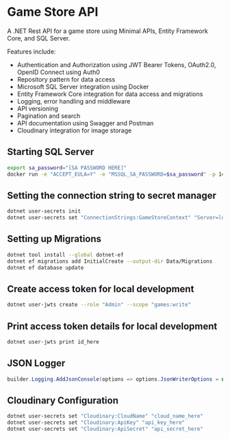# Game Store API
A .NET Rest API for a game store using Minimal APIs, Entity Framework Core, and SQL Server.

Features include:
- Authentication and Authorization using JWT Bearer Tokens, OAuth2.0, OpenID Connect using Auth0
- Repository pattern for data access
- Microsoft SQL Server integration using Docker
- Entity Framework Core integration for data access and migrations
- Logging, error handling and middleware
- API versioning
- Pagination and search
- API documentation using Swagger and Postman
- Cloudinary integration for image storage

## Starting SQL Server

```bash
export sa_password="[SA PASSWORD HERE]"
docker run -e "ACCEPT_EULA=Y" -e "MSSQL_SA_PASSWORD=$sa_password" -p 1433:1433 -v gamestoredb:/var/opt/mssql -d --rm --name mssql mcr.microsoft.com/mssql/server:2022-latest
```

## Setting the connection string to secret manager

```bash
dotnet user-secrets init
dotnet user-secrets set "ConnectionStrings:GameStoreContext" "Server=localhost; Database=GameStore; User Id=sa; Password=$sa_password; TrustServerCertificate=True"
```

## Setting up Migrations

```bash
dotnet tool install --global dotnet-ef
dotnet ef migrations add InitialCreate --output-dir Data/Migrations
dotnet ef database update
```

## Create access token for local development
  
```bash
dotnet user-jwts create --role "Admin" --scope "games:write"
```

## Print access token details for local development

```bash
dotnet user-jwts print id_here
```

## JSON Logger
```csharp
builder.Logging.AddJsonConsole(options => options.JsonWriterOptions = new() { Indented = true });
```

## Cloudinary Configuration
```bash
dotnet user-secrets set "Cloudinary:CloudName" "cloud_name_here"
dotnet user-secrets set "Cloudinary:ApiKey" "api_key_here"
dotnet user-secrets set "Cloudinary:ApiSecret" "api_secret_here"
```